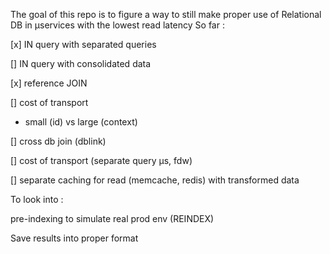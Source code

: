 The goal of this repo is to figure a way to still make proper use of Relational DB in µservices
with the lowest read latency
So far :

[x] IN query with separated queries

[] IN query with consolidated data

[x] reference JOIN

[] cost of transport
  - small (id) vs large (context)

[] cross db join (dblink)

[] cost of transport (separate query µs, fdw)

[] separate caching for read (memcache, redis) with transformed data

To look into : 

pre-indexing to simulate real prod env (REINDEX)

Save results into proper format
